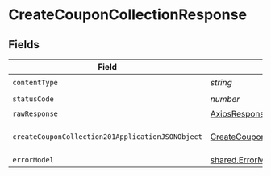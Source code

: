# CreateCouponCollectionResponse


## Fields

| Field                                                                                                           | Type                                                                                                            | Required                                                                                                        | Description                                                                                                     |
| --------------------------------------------------------------------------------------------------------------- | --------------------------------------------------------------------------------------------------------------- | --------------------------------------------------------------------------------------------------------------- | --------------------------------------------------------------------------------------------------------------- |
| `contentType`                                                                                                   | *string*                                                                                                        | :heavy_check_mark:                                                                                              | N/A                                                                                                             |
| `statusCode`                                                                                                    | *number*                                                                                                        | :heavy_check_mark:                                                                                              | N/A                                                                                                             |
| `rawResponse`                                                                                                   | [AxiosResponse>](https://axios-http.com/docs/res_schema)                                                        | :heavy_minus_sign:                                                                                              | N/A                                                                                                             |
| `createCouponCollection201ApplicationJSONObject`                                                                | [CreateCouponCollection201ApplicationJSON](../../models/operations/createcouponcollection201applicationjson.md) | :heavy_minus_sign:                                                                                              | Coupon collection created                                                                                       |
| `errorModel`                                                                                                    | [shared.ErrorModel](../../models/shared/errormodel.md)                                                          | :heavy_minus_sign:                                                                                              | bad request                                                                                                     |